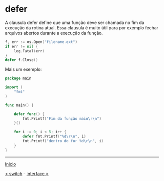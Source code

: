 # defer

A clausula defer define que uma função deve ser chamada no fim da execução da rotina atual.
Essa clausula é muito útil para por exemplo fechar arquivos abertos durante a execução da função.

```go
f, err := os.Open("filename.ext")
if err != nil {
    log.Fatal(err)
}
defer f.Close()

```

Mais um exemplo:

```go
package main

import (
	"fmt"
)

func main() {

	defer func() {
		fmt.Printf("Fim da função main\r\n")
	}()

	for i := 0; i < 5; i++ {
		defer fmt.Printf("%d\r\n", i)
		fmt.Printf("dentro do for %d\r\n", i)
	}
}
```


---
[Inicio](../README.md)

[< switch](../switch/) - [interface >](../interface/)
